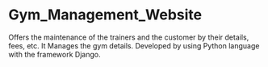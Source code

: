 # Gym_Management_Website
Offers the maintenance of the trainers and the customer by their details, fees, etc. It Manages the gym details. Developed by using Python language with the framework Django.
